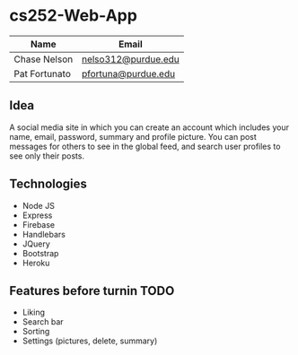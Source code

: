 # cs252-Web-App

Name | Email
-----|--------
Chase Nelson | nelso312@purdue.edu
Pat Fortunato | pfortuna@purdue.edu

## Idea
A social media site in which you can create an account which includes your name, email, password, summary and profile picture. You can post messages for others to see in the global feed, and search user profiles to see only their posts.  

## Technologies
+ Node JS
+ Express
+ Firebase
+ Handlebars
+ JQuery
+ Bootstrap
+ Heroku

## Features before turnin TODO
+ Liking
+ Search bar
+ Sorting
+ Settings (pictures, delete, summary)

